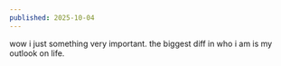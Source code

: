 ```yaml
---
published: 2025-10-04
---
```


wow i just something very important. the biggest diff in who i am is my outlook on life.